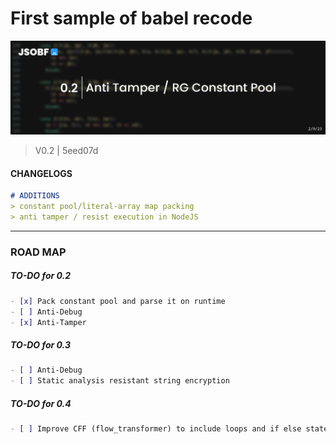 
# First sample of babel recode
<img src="https://github.com/jsobf/samples/blob/main/archive/v2/assets/0.2_banner.png?raw=true"></img>
> V0.2 | 5eed07d

#### CHANGELOGS
```md
# ADDITIONS 
> constant pool/literal-array map packing
> anti tamper / resist execution in NodeJS
```
---
### ROAD MAP
##### TO-DO for 0.2
```md
- [x] Pack constant pool and parse it on runtime
- [ ] Anti-Debug
- [x] Anti-Tamper
```

##### TO-DO for 0.3
```md
- [ ] Anti-Debug
- [ ] Static analysis resistant string encryption
```

##### TO-DO for 0.4
```md
- [ ] Improve CFF (flow_transformer) to include loops and if else statements
```